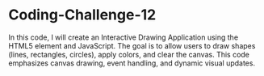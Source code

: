 # Coding-Challenge-12

In this code, I will create an Interactive Drawing Application using the HTML5 <canvas> element and JavaScript. The goal is to allow users to draw shapes (lines, rectangles, circles), apply colors, and clear the canvas. This code emphasizes canvas drawing, event handling, and dynamic visual updates.

